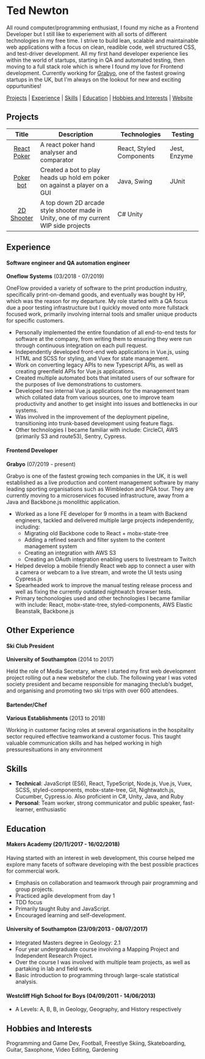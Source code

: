 # Ted Newton

All round computer/programming enthusiast, I found my niche as a Frontend Developer but I still like to experiement with all sorts of different technologies in my free time. I strive to build lean, scalable and maintainable web applications with a focus on clean, readible code, well structured CSS, and test-driver development. All my first hand developer experience lies within the world of startups, starting in QA and automated testing, then moving to a full stack role which is where I found my love for Frontend development. Currently working for [Grabyo](https://about.grabyo.com/us/), one of the fastest growing startups in the UK, but I'm always on the lookout for new and exciting oppurtunities!

[Projects](#projects) | [Experience](#experience) | [Skills](#skills) | [Education](#education) | [Hobbies and Interests](#hobbies-and-interests) | [Website](http://www.tednewton.com)

## Projects

| Title | Description | Technologies | Testing |
|:-----:|-------------|--------------|---------|
|[React Poker](https://github.com/newtdogg/react-poker)| A react poker hand analyser and comparator | React, Styled Components | Jest, Enzyme |
|[Poker bot](https://github.com/newtdogg/poker-bot)| Created a bot to play heads up hold em poker on against a player on a GUI| Java, Swing| JUnit |
|[2D Shooter](https://github.com/newtdogg/2Dshooter)| A top down 2D arcade style shooter made in Unity, one of my current WIP side projects| C# Unity | |

## Experience

#### Software engineer and QA automation engineer
**Oneflow Systems** (03/2018 - 07/2019)

OneFlow provided a variety of software to the print production industry, specifically print-on-demand goods, and eventually was bought by HP, which was the reason for my departure. My role started with a QA focus due a poor testing infrastructure but I quickly moved onto more fullstack focused work, primarily involving internal tools and smaller unique products for specific customers.

- Personally implemented the entire foundation of all end-to-end tests for software at the company, from writing them to ensuring they were run through continuous integration on each pull request.
- Independently developed front-end web applications in Vue.js, using HTML and SCSS for styling, and Vuex for state management.
- Work on converting legacy APIs to new Typescript APIs, as well as creating greenfield APIs for Vue.js applications.
- Created multiple automated bots that imitated users of our software for the purposes of live demonstrations to customers.
- Developed two internal Vue.js applications for the management team which collated data from various sources, one to improve team productivity and another to get insight into issues and bottlenecks in our systems.
- Was involved in the improvement of the deployment pipeline, transitioning into trunk-based development using feature flags.
- Other technologies I became familiar with include: CircleCI, AWS (primarily S3 and route53), Sentry, Cypress.

#### Frontend Developer
**Grabyo** (07/2019 - present)

Grabyo is one of the fastest growing tech companies in the UK, it is well established as a live production and content management software by many leading sporting organisations such as Wimbledon and PGA tour. They are currently moving to a microservices focused infrastructure, away from a Java and Backbone.js monolithic application.

- Worked as a lone FE developer for 9 months in a team with Backend engineers, tackled and delivered multiple large projects independently, including:
  - Migrating old Backbone code to React + mobx-state-tree
  - Adding a refined search and filter system to the content management system
  - Creating an integration with AWS S3
  - Creating an OAuth integration enabling users to livestream to Twitch
- Helped develop a mobile friendly React web app to connect a user with a camera or webcam to a live stream, and wrote the UI tests using Cypress.js
- Spearheaded work to improve the manual testing release process and well as fixing the currently outdated nightwatch browser tests.
- Primary techonologies used and other technologies I became familiar with include: React, mobx-state-tree, styled-components, AWS Elastic Beanstalk, Backbone.js

## Other Experience

#### **Ski Club President**

**University of Southampton** (2014 to 2017)  

Held the role of Media Secretary, where I started my first web development project rolling out a new websitefor the club.  The following year I was voted society president and became responsible for managing theclub’s budget, and organising and promoting two ski trips with over 600 attendees.

#### **Bartender/Chef**

**Various Establishments** (2013 to 2018)    


Working in customer facing roles at several organisations in the hospitality sector required effective teamworkand a customer focus.  This taught valuable communication skills and has helped working in high pressuresituations in any environment

## Skills
- **Technical**: JavaScript (ES6), React, TypeScript, Node.js, Vue.js, Vuex, SCSS, styled-components, mobx-state-tree, Git, Nightwatch.js, Cucumber, Cypress.io. Also proficient in C#, Unity, Java, and Ruby
- **Personal**: Team worker, strong communicator and public speaker, fast-learner, enthusiastic

## Education

#### Makers Academy (20/11/2017 - 16/02/2018)

Having started with an interest in web development, this course helped me explore many facets of software developing with the best possible practices for commercial work.

- Emphasis on collaboration and teamwork through pair programming and group projects.
- Practiced agile development from day 1
- TDD focus
- Primarily taught Ruby and JavaScript.
- Encouraged learning and self-development.

#### University of Southampton (23/09/2013 - 08/07/2017)

- Integrated Masters degree in Geology: 2.1
- Four year undergraduate course involving a  Mapping Project and Independent Research Project.
- Over the course I was involved with multiple team projects, as well as partaking in lab and field work.
- Basic introduction to programming through large-scale statistical analysis.

#### Westcliff High School for Boys (04/09/2011 - 14/06/2013)

- A Levels: A, B, B, in Geology, Geography, and History respectively


## Hobbies and Interests

Programming and Game Dev, Football, Freestlye Skiing, Skateboarding, Guitar, Saxophone, Video Editing, Gardening
